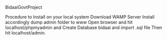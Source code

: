 BidaaiGovtProject

Procedure to Install on your local system
Download WAMP Server
Install accordingly
dump admin folder to www
Open browser and hit localhost/phpmyadmin and Create Database bidaai and import .sql file
Then hit localhost/admin.
